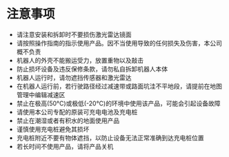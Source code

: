 # 注意事项

- 请注意安装和拆卸时不要损伤激光雷达镜面
- 请按照操作指南的指示使用产品。因不当使用导致的任何损失及伤害，本公司概不负责
- 机器人的外壳不能搬运受力，放置重物以及敲击
- 防止损坏设备及违反保修条款，请勿私自拆卸机器人本体
- 机器人运行时，请勿遮挡传感器和激光雷达
- 在机器人运行前，若行驶路径经过减速带或路面坑洼不平地段，请提前在地图管理中编辑减速区
- 禁止在极高(50°C)或极低(-20°C)的环境中使用该产品，可能会引起设备故障
- 请使用本公司专配的原装可充电电池及充电桩
- 禁止在潮湿或者有积水的地面使用产品
- 谨慎使用充电桩避免其损坏
- 充电桩附近不要有物体遮挡，以防止设备无法正常准确到达充电桩位置
- 若长时间不使用产品，请将产品关机 
